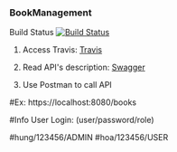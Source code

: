 ### BookManagement

Build Status [![Build Status](https://travis-ci.org/hungqtc/BookManagement.svg?branch=update_project)](https://travis-ci.org/hungqtc/BookManagement)

1. Access Travis: [Travis](https://travis-ci.org/hungqtc/BookManagement/builds/629269677)

1. Read API's description: [Swagger](https://hung-java-spring.herokuapp.com/swagger-ui.html)

1. Use Postman to call API

#Ex: https://localhost:8080/books

#Info User Login: (user/password/role)

#hung/123456/ADMIN
#hoa/123456/USER

